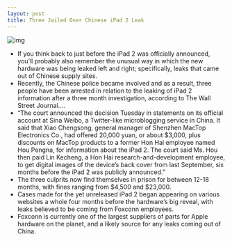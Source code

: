 ```yaml
---
layout: post
title: Three Jailed Over Chinese iPad 2 Leak
---
```

![img](http://media.idownloadblog.com/wp-content/uploads/2011/03/iPad-2-review1.png)
* If you think back to just before the iPad 2 was officially announced, you’ll probably also remember the unusual way in which the new hardware was being leaked left and right; specifically, leaks that came out of Chinese supply sites.
* Recently, the Chinese police became involved and as a result, three people have been arrested in relation to the leaking of iPad 2 information after a three month investigation, according to The Wall Street Journal….
* “The court announced the decision Tuesday in statements on its official account at Sina Weibo, a Twitter-like microblogging service in China. It said that Xiao Chengsong, general manager of Shenzhen MacTop Electronics Co., had offered 20,000 yuan, or about $3,000, plus discounts on MacTop products to a former Hon Hai employee named Hou Pengna, for information about the iPad 2. The court said Ms. Hou then paid Lin Kecheng, a Hon Hai research-and-development employee, to get digital images of the device’s back cover from last September, six months before the iPad 2 was publicly announced.”
* The three culprits now find themselves in prison for between 12-18 months, with fines ranging from $4,500 and $23,000.
* Cases made for the yet unreleased iPad 2 began appearing on various websites a whole four months before the hardware’s big reveal, with leaks believed to be coming from Foxconn employees.
* Foxconn is currently one of the largest suppliers of parts for Apple hardware on the planet, and a likely source for any leaks coming out of China.

